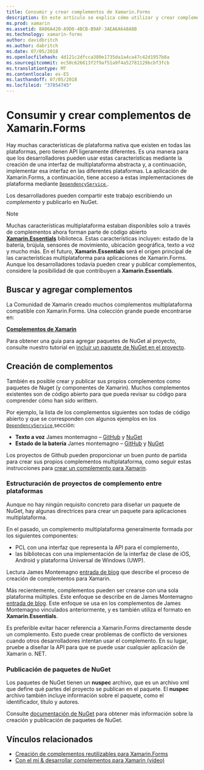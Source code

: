 ```yaml
---
title: Consumir y crear complementos de Xamarin.Forms
description: En este artículo se explica cómo utilizar y crear complementos de Xamarin.Forms. Complementos normalmente se usan para exponer fácilmente las características de plataforma nativa.
ms.prod: xamarin
ms.assetid: 8A06A420-A9D0-4BCB-B9AF-3AEA6A648A8B
ms.technology: xamarin-forms
author: davidbritch
ms.author: dabritch
ms.date: 07/05/2018
ms.openlocfilehash: 4d121c2dfcca380e1735da1a4ca47c42d1957b8a
ms.sourcegitcommit: ec50c626613f2f9af51a9f4a52781129bcbf3fcb
ms.translationtype: MT
ms.contentlocale: es-ES
ms.lasthandoff: 07/05/2018
ms.locfileid: "37854745"
---
```

# <a name="consuming-and-creating-xamarinforms-plugins"></a>Consumir y crear complementos de Xamarin.Forms

Hay muchas características de plataforma nativa que existen en todas las plataformas, pero tienen API ligeramente diferentes. Es una manera para que los desarrolladores pueden usar estas características mediante la creación de una interfaz de multiplataforma abstracta y, a continuación, implementar esa interfaz en las diferentes plataformas. La aplicación de Xamarin.Forms, a continuación, tiene acceso a estas implementaciones de plataforma mediante [ `DependencyService` ](~/xamarin-forms/app-fundamentals/dependency-service/index.md).

Los desarrolladores pueden compartir este trabajo escribiendo un _complemento_ y publicarlo en NuGet.

> [!NOTE]
> Muchas características multiplataforma estaban disponibles solo a través de complementos ahora forman parte de código abierto **[Xamarin.Essentials](~/essentials/index.md)** biblioteca. Estas características incluyen: estado de la batería, brújula, sensores de movimiento, ubicación geográfica, texto a voz y mucho más. En el futuro, **Xamarin.Essentials** será el origen principal de las características multiplataforma para aplicaciones de Xamarin.Forms. Aunque los desarrolladores todavía pueden crear y publicar complementos, considere la posibilidad de que contribuyen a **Xamarin.Essentials**.

## <a name="finding-and-adding-plugins"></a>Buscar y agregar complementos

La Comunidad de Xamarin creado muchos complementos multiplataforma compatible con Xamarin.Forms. Una colección grande puede encontrarse en:

[**Complementos de Xamarin**](https://github.com/xamarin/XamarinComponents)

Para obtener una guía para agregar paquetes de NuGet al proyecto, consulte nuestro tutorial en [incluir un paquete de NuGet en el proyecto](/visualstudio/mac/nuget-walkthrough/).

## <a name="creating-plugins"></a>Creación de complementos

También es posible crear y publicar sus propios complementos como paquetes de Nuget (y componentes de Xamarin). Muchos complementos existentes son de código abierto para que pueda revisar su código para comprender cómo han sido writtern.

Por ejemplo, la lista de los complementos siguientes son todas de código abierto y que se corresponden con algunos ejemplos en los [ `DependencyService` ](~/xamarin-forms/app-fundamentals/dependency-service/index.md) sección:

- **Texto a voz** James montemagno &ndash; [GitHub](https://github.com/jamesmontemagno/TextToSpeechPlugin) y [NuGet  ](https://www.nuget.org/packages/Xam.Plugins.TextToSpeech)
- **Estado de la batería** James montemagno &ndash; [GitHub](https://github.com/jamesmontemagno/BatteryPlugin) y [NuGet](https://www.nuget.org/packages/Xam.Plugin.Battery)

Los proyectos de Github pueden proporcionar un buen punto de partida para crear sus propios complementos multiplataforma, como seguir estas instrucciones para [crear un complemento para Xamarin](https://github.com/xamarin/XamarinComponents#create-a-plugin-for-xamarin).

### <a name="structuring-cross-platform-plugin-projects"></a>Estructuración de proyectos de complemento entre plataformas

Aunque no hay ningún requisito concreto para diseñar un paquete de NuGet, hay algunas directrices para crear un paquete para aplicaciones multiplataforma.

En el pasado, un complemento multiplataforma generalmente formada por los siguientes componentes:

- PCL con una interfaz que representa la API para el complemento,
- las bibliotecas con una implementación de la interfaz de clase de iOS, Android y plataforma Universal de Windows (UWP).

Lectura James Montemagno [entrada de blog](https://blog.xamarin.com/creating-reusable-plugins-for-xamarin-forms/) que describe el proceso de creación de complementos para Xamarin.

Más recientemente, complementos pueden ser crearse con una sola plataforma múltiples. Este enfoque se describe en de James Montemagno [entrada de blog](https://montemagno.com/converting-xamarin-libraries-to-sdk-style-multi-targeted-projects/). Este enfoque se usa en los complementos de James Montemagno vinculados anteriormente, y es también utiliza el formato en **Xamarin.Essentials**.

Es preferible evitar hacer referencia a Xamarin.Forms directamente desde un complemento.
Esto puede crear problemas de conflicto de versiones cuando otros desarrolladores intentan usar el complemento. En su lugar, pruebe a diseñar la API para que se puede usar cualquier aplicación de Xamarin o. NET.

### <a name="publishing-nuget-packages"></a>Publicación de paquetes de NuGet

Los paquetes de NuGet tienen un **nuspec** archivo, que es un archivo xml que define qué partes del proyecto se publican en el paquete. El **nuspec** archivo también incluye información sobre el paquete, como el identificador, título y autores.

Consulte [documentación de NuGet](/nuget/create-packages/creating-a-package.md) para obtener más información sobre la creación y publicación de paquetes de NuGet.

## <a name="related-links"></a>Vínculos relacionados

- [Creación de complementos reutilizables para Xamarin.Forms](https://blog.xamarin.com/creating-reusable-plugins-for-xamarin-forms)
- [Con el mi & desarrollar complementos para Xamarin (vídeo)](https://university.xamarin.com/guestlectures/using-developing-plugins-for-xamarin)
